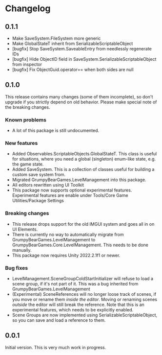 # Changelog

## 0.1.1

- Make SaveSystem.FileSystem more generic
- Make GlobalStateT<T> inherit from SerializableScriptableObject<T>
- [bugfix] Stop SaveSystem.SaveableEntry from needlessly regenerate IDs
- [bugfix] Hide ObjectID field in SaveSystem.SerializableScriptableObject<T> from inspector
- [bugfix] Fix ObjectGuid.operator== when both sides are null

## 0.1.0
This release contains many changes (some of them incomplete), so don't upgrade if you strictly depend on old behavior. Please make special note of the breaking changes.

### Known problems
- A lot of this package is still undocumented.

### New features
- Added Observables.ScriptableObjects.GlobalStateT. This class is useful for situations, where you need a global (singleton) enum-like state, e.g. the game state.
- Added SaveSystem. This is a collection of classes useful for building a custom save system from.
- Migrated GrumpyBearGames.LevelManagement into this package.
- All editors rewritten using UI Toolkit
- This package now supports optional experimental features. Experimental features are enable under Tools/Core Game Utilities/Package Settings 

### Breaking changes
- This release drops support for the old IMGUI system and goes all in on UI Elements.
- There is currently no way to automatically migrate from GrumpyBearGames.LevelManagement to GrumpyBearGames.Core.LevelManagement. This needs to be done manually.
- This package now requires Unity 2022.2.1f1 or newer.

### Bug fixes
- LevelManagement.SceneGroupColdStartInitializer will refuse to load a scene group, if it's not part of it. This was a bug inherited from GrumpyBearGames.LevelManagement
- (Experimental) SceneReferences will no longer loose track of scenes, if you move or rename them _inside the editor_. Moving or renaming scenes _outside_ the editor will still break the reference. Note that this is an experimental features, which needs to be explicitly enabled.
- Scene Groups are now implemented using SerializableScriptableObject, so you can save and load a reference to them.

## 0.0.1
Initial version. This is very much work in progress.

